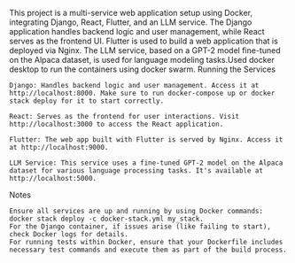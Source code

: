 This project is a multi-service web application setup using Docker, integrating Django, React, Flutter, and an LLM service. The Django application handles backend logic and user management, while React serves as the frontend UI. Flutter is used to build a web application that is deployed via Nginx. The LLM service, based on a GPT-2 model fine-tuned on the Alpaca dataset, is used for language modeling tasks.Used docker desktop to run the containers using docker swarm.
Running the Services

    Django: Handles backend logic and user management. Access it at http://localhost:8000. Make sure to run docker-compose up or docker stack deploy for it to start correctly.

    React: Serves as the frontend for user interactions. Visit http://localhost:3000 to access the React application.

    Flutter: The web app built with Flutter is served by Nginx. Access it at http://localhost:9000.

    LLM Service: This service uses a fine-tuned GPT-2 model on the Alpaca dataset for various language processing tasks. It's available at http://localhost:5000.

Notes

    Ensure all services are up and running by using Docker commands: docker stack deploy -c docker-stack.yml my_stack.
    For the Django container, if issues arise (like failing to start), check Docker logs for details.
    For running tests within Docker, ensure that your Dockerfile includes necessary test commands and execute them as part of the build process.